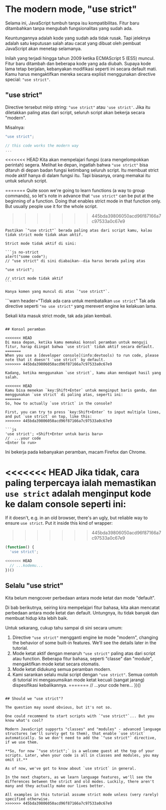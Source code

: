 # The modern mode, "use strict"

Selama ini, JavaScript tumbuh tanpa isu kompatibilitas. Fitur baru ditambahkan tanpa mengubah fungsionalitas yang sudah ada.

Keuntungannya adalah kode yang sudah ada tidak rusak. Tapi jeleknya adalah satu keputusan salah atau cacat yang dibuat oleh pembuat JavaScript akan menetap selamanya.

Inilah yang terjadi hingga tahun 2009 ketika ECMAScript 5 (ES5) muncul. Fitur baru ditambah dan beberapa kode yang ada diubah. Supaya kode lama tetap berjalan, kebanyakan modifikasi seperti ini secara default mati. Kamu harus mengaktifkan mereka secara explisit menggunakan directive special: `"use strict"`.

## "use strict"

Directive tersebut mirip string: `"use strict"` atau `'use strict'`. Jika itu diletakkan paling atas dari script, seluruh script akan bekerja secara "modern".

Misalnya:

```js
"use strict";

// this code works the modern way
...
```

<<<<<<< HEAD
Kita akan mempelajari fungsi (cara mengelompokkan perintah) segera. Melihat ke depan, ingatlah bahwa `"use strict"` bisa ditaruh di depan badan fungsi ketimbang seluruh script. Itu membuat strict mode aktif hanya di dalam fungsi itu. Tapi biasanya, orang memakai itu untuk seluruh script.

=======
Quite soon we're going to learn functions (a way to group commands), so let's note in advance that `"use strict"` can be put at the beginning of a function. Doing that enables strict mode in that function only. But usually people use it for the whole script.
>>>>>>> 445bda39806050acd96f87166a7c97533a0c67e9

````warn header="Yakinkan bahwa \"use strict\" berada paling atas"
Pastikan `"use strict"` berada paling atas dari script kamu, kalau tidak strict mode tidak akan aktif.

Strict mode tidak aktif di sini:

```js no-strict
alert("some code");
// "use strict" di sini diabaikan--dia harus berada paling atas

"use strict";

// strict mode tidak aktif
```

Hanya komen yang muncul di atas `"use strict"`.
````

```warn header="Tidak ada cara untuk membatalkan `use strict`"
Tak ada directive seperti `"no use strict"` yang merevert engine ke kelakuan lama.

Sekali kita masuk strict mode, tak ada jalan kembali.
```

## Konsol peramban

<<<<<<< HEAD
Di masa depan, ketika kamu memakai konsol peramban untuk menguji fitur, harap diingat bahwa `use strict` tidak aktif secara default.
=======
When you use a [developer console](info:devtools) to run code, please note that it doesn't `use strict` by default.
>>>>>>> 445bda39806050acd96f87166a7c97533a0c67e9

Kadang, ketika menggunakan `use strict`, kamu akan mendapat hasil yang salah.

<<<<<<< HEAD
Kamu bisa menekan `key:Shift+Enter` untuk menginput baris ganda, dan menggunakan `use strict` di paling atas, seperti ini:
=======
So, how to actually `use strict` in the console?

First, you can try to press `key:Shift+Enter` to input multiple lines, and put `use strict` on top, like this:
>>>>>>> 445bda39806050acd96f87166a7c97533a0c67e9

```js
'use strict'; <Shift+Enter untuk baris baru>
//  ...your code
<Enter to run>
```

Ini bekerja pada kebanyakan peramban, macam Firefox dan Chrome.

<<<<<<< HEAD
Jika tidak, cara paling terpercaya ialah memastikan `use strict` adalah menginput kode ke dalam console seperti ini:
=======
If it doesn't, e.g. in an old browser, there's an ugly, but reliable way to ensure `use strict`. Put it inside this kind of wrapper:
>>>>>>> 445bda39806050acd96f87166a7c97533a0c67e9

```js
(function() {
  'use strict';

<<<<<<< HEAD
  // ...kodemu...
})()
```

## Selalu "use strict"

Kita belum mengcover perbedaan antara mode ketat dan mode "default".

Di bab berikutnya, seiring kira mempelajari fitur bahasa, kita akan mencatat perbedaan antara mode ketat dan default. Untungnya, itu tidak banyak dan membuat hidup kita lebih baik.

Untuk sekarang, cukup tahu sampai di sini secara umum:

1. Directive `"use strict"` mengganti engine ke mode "modern", changing the behavior of some built-in features. We'll see the details later in the tutorial.
2. Mode ketat aktif dengan menaruh `"use strict"` paling atas dari script atau function. Beberapa fitur bahasa, seperti "classe" dan "module", mengaktifkan mode ketat secara otomatis.
3. Mode ketat didukung semua peramban modern.
4. Kami sarankan selalu mulai script dengan `"use strict"`. Semua contoh di tutorial ini mengasumsikan mode ketat kecuali (sangat jarang) dispesifikasi kebalikannya.
=======
  // ...your code here...
})()
```

## Should we "use strict"?

The question may sound obvious, but it's not so.

One could recommend to start scripts with `"use strict"`... But you know what's cool?

Modern JavaScript supports "classes" and "modules" - advanced language structures (we'll surely get to them), that enable `use strict` automatically. So we don't need to add the `"use strict"` directive, if we use them.

**So, for now `"use strict";` is a welcome guest at the top of your scripts. Later, when your code is all in classes and modules, you may omit it.**

As of now, we've got to know about `use strict` in general.

In the next chapters, as we learn language features, we'll see the differences between the strict and old modes. Luckily, there aren't many and they actually make our lives better.

All examples in this tutorial assume strict mode unless (very rarely) specified otherwise.
>>>>>>> 445bda39806050acd96f87166a7c97533a0c67e9
